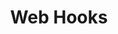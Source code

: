 ---
title: Web Hooks

language_tabs:
  - json

toc_footers:
  - <a href="/job-board.html" title="Job Board API">Job Board API</a>
  - <a href='/harvest.html' title="Harvest API">Harvest API</a>
  - <a href='/candidate-ingestion.html' title="Ingestion API">Ingestion API</a>
  - <a href='/assessment.html' title="Assessment API">Assessment API</a>

includes:
  - webhooks/introduction
  - webhooks/new_candidate_application
  - webhooks/new_prospect_application
  - webhooks/candidate_stage_change
  - webhooks/hire_candidate
  - webhooks/reject_candidate

slug: webhooks
search: true
github_link: https://github.com/grnhse/greenhouse-api-docs/tree/master/source/includes/webhooks
---